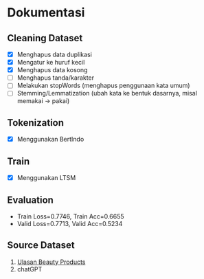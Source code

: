 # Dokumentasi

## Cleaning Dataset
- [x] Menghapus data duplikasi
- [x] Mengatur ke huruf kecil
- [x] Menghapus data kosong
- [ ] Menghapus tanda/karakter
- [ ] Melakukan stopWords (menghapus penggunaan kata umum)
- [ ] Stemming/Lemmatization (ubah kata ke bentuk dasarnya, misal memakai → pakai)

## Tokenization
- [x] Menggunakan BertIndo

## Train
- [x] Menggunakan LTSM

## Evaluation
- Train Loss=0.7746, Train Acc=0.6655
- Valid Loss=0.7713, Valid Acc=0.5234

## Source Dataset
1. [Ulasan Beauty Products](https://huggingface.co/datasets/sekarmulyani/ulasan-beauty-products)
2. chatGPT